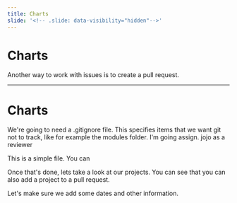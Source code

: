 ```yaml
---
title: Charts
slide: '<!-- .slide: data-visibility="hidden"-->'
---
```


<!-- .slide: data-state="layout-title" class="bg-dark"-->

# Charts

> >

Another way to work with issues is to create a pull request.

---

<!-- .slide: data-state="layout-code-list" -->

# Charts

> >

We're going to need a .gitignore file. This specifies items that we want git not to track, like for example the modules folder. I'm going assign. jojo as a reviewer

This is a simple file. You can 

Once that's done, lets take a look at our projects. You can see that you can also add a project to a pull request.

Let's make sure we add some dates and other information.



